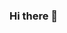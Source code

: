 ### Hi there 👋

<!--
**fdldestriana/fdldestriana** is a ✨ _special_ ✨ repository because its `README.md` (this file) appears on your GitHub profile.

Here are some ideas to get you started:

- 🔭 I’m currently working on Kimia Farma
- 🌱 I’m currently learning Flutter
- 👯 I’m looking to collaborate on Mobile App Development
- 🤔 I’m looking for help with peers
- 💬 Ask me about Flutter
- 📫 How to reach me: You can reach me through my social media account
- 😄 Pronouns: He/Him
- ⚡ Fun fact: I am new to this 
-->
